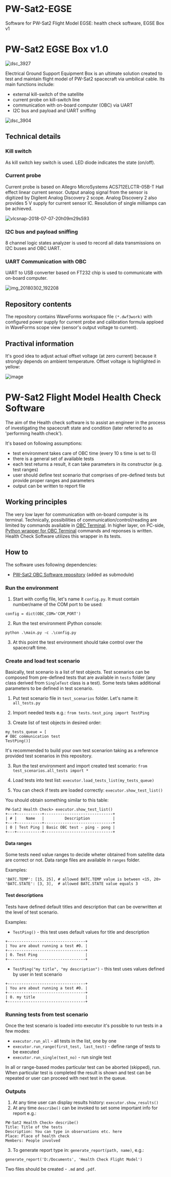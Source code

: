 # PW-Sat2-EGSE
Software for PW-Sat2 Flight Model EGSE: health check software, EGSE Box v1

# PW-Sat2 EGSE Box v1.0

![dsc_3927](https://user-images.githubusercontent.com/6267528/42413528-b9d6f1a8-8222-11e8-9e28-1fd7c849faef.JPG)

Electrical Ground Support Equipment Box is an ultimate solution created to test and maintain flight model of PW-Sat2 spacecraft via umbilical cable. Its main functions include:
* external kill-switch of the satellite
* current probe on kill-switch line
* communication with on-board computer (OBC) via UART
* I2C bus and payload and UART sniffing

![dsc_3904](https://user-images.githubusercontent.com/6267528/42413513-806ea3ca-8222-11e8-9bac-681745ecf1c2.JPG)



## Technical details

### Kill switch
As kill switch key switch is used. LED diode indicates the state (on/off).

### Current probe

Current probe is based on Allegro MicroSystems ACS712ELCTR-05B-T Hall effect linear current sensor. Output analog signal from the sensor is digitized by Digilent Analog Discovery 2 scope. Analog Discovery 2 also provides 5 V supply for current sensor IC. Resolution of single milliamps can be achieved.

![vlcsnap-2018-07-07-20h09m29s593](https://user-images.githubusercontent.com/6267528/42413502-26df1510-8222-11e8-968d-9449a5192b0c.png)

### I2C bus and payload sniffing

8 channel logic states analyzer is used to record all data transmissions on I2C buses and OBC UART.

### UART Communication with OBC

UART to USB converter based on FT232 chip is used to communicate with on-board computer.

![img_20180302_192208](https://user-images.githubusercontent.com/6267528/42413545-16c678e8-8223-11e8-83e0-b5dc84e1e0ca.jpg)

## Repository contents

The repository contains WaveForms workspace file `(*.dwf3work)` with configured power supply for current probe and calibration formula apploed in WaveForms scope view (sensor's output voltage to current).

## Practival information
It's good idea to adjust actual offset voltage (at zero current) because it strongly depends on ambient temperature.
Offset voltage is highlighted in yellow:

![image](https://user-images.githubusercontent.com/6267528/42413646-b87bf036-8224-11e8-9ef0-7db59b9c4a27.png)


# PW-Sat2 Flight Model Health Check Software

The aim of the Health check software is to assist an engineer in the process of investigating the spacecraft state and condition (later referred to as 'performing health check').

It's based on following assumptions:
* test environment takes care of OBC time (every 10 s time is set to 0)
* there is a general set of available tests
* each test returns a result, it can take parameters in its constructor (e.g. test ranges)
* user should define test scenario that comprises of pre-defined tests but provide proper ranges and parameters
* output can be written to report file

## Working principles

The very low layer for communication with on-board computer is its terminal. Technically, possibilities of communication/control/reading are limited by commands available in [OBC Terminal](https://github.com/PW-Sat2/PWSat2OBC/blob/master/src/terminal.cpp#L7). In higher layer, on PC-side, [Python wrapper for OBC Terminal](https://github.com/PW-Sat2/PWSat2OBC/tree/master/integration_tests/obc) commands and reponses is written. Health Check Software utilizes this wrapper in its tests.

## How to

The software uses following dependencies:

* [PW-Sat2 OBC Software repository](https://github.com/PW-Sat2/PWSat2OBC) (added as submodule)

### Run the environment

1. Start with config file, let's name it `config.py`. It must contain number/name of the COM port to be used:

```
config = dict(OBC_COM='COM_PORT')
```

2. Run the test environment iPython console:

```python .\main.py -c .\config.py```

3. At this point the test environment should take control over the spacecraft time.

### Create and load test scenario

Basically, test scenario is a list of test objects. Test scenarios can be composed from pre-defined tests that are available in `tests` folder (any class derived from `SingleTest` class is a test). Some tests takes additional parameters to be defined in test scenario.

1. Put test scenario file in `test_scenarios` folder. Let's name it: `all_tests.py`

2. Import needed tests e.g.: `from tests.test_ping import TestPing`

2. Create list of test objects in desired order:

```
my_tests_queue = [
# OBC communication test
TestPing()]
```

It's recommended to build your own test scenarion taking as a reference provided test scenarios in this repository.

3. Run the test environment and import created test scenario:
`from test_scenarios.all_tests import *`

4. Load tests into test list:
`executor.load_tests_list(my_tests_queue)`

5. You can check if tests are loaded correctly:
`executor.show_test_list()`

You should obtain something similar to this table:
```
PW-Sat2 Health Check> executor.show_test_list()
+---+-----------+------------------------------+
| # |    Name   |         Description          |
+---+-----------+------------------------------+
| 0 | Test Ping | Basic OBC test - ping - pong |
+---+-----------+------------------------------+
```

#### Data ranges

Some tests need value ranges to decide wheter obtained from satellite data are correct or not. Data range files are available in `ranges` folder.

Examples:
```
'BATC.TEMP': [15, 25], # allowed BATC.TEMP value is between <15, 20>
'BATC.STATE': [3, 3],  # allowed BATC.STATE value equals 3
```

#### Test descriptions
Tests have defined default titles and description that can be overwritten at the level of test scenario.

Examples:
* `TestPing()` - this test uses default values for title and description

```
+----------------------------------+
| You are about running a test #0. |
+----------------------------------+
| 0. Test Ping                     |
+----------------------------------+
```

* `TestPing("my title", "my description")` - this test uses values defined by user in test scenario

```
+----------------------------------+
| You are about running a test #0. |
+----------------------------------+
| 0. my title                      |
+----------------------------------+
```

### Running tests from test scenario

Once the test scenario is loaded into executor it's possible to run tests in a few modes:
* `executor.run_all` - all tests in the list, one by one
* `executor.run_range(first_test, last_test)` - define range of tests to be executed
* `executor.run_single(test_no)` - run single test

In all or range-based modes particular test can be aborted (skipped), run. When particular test is completed the result is shown and test can be repeated or user can proceed with next test in the queue.

### Outputs

1. At any time user can display results history: `executor.show_results()`
2. At any time `describe()` can be invoked to set some important info for report e.g.:
```
PW-Sat2 Health Check> describe()
Title: Title of the tests
Description: You can type in observations etc. here
Place: Place of health check
Members: People involved
```
3. To generate report type in: `generate_report(path, name)`, e.g.:
```
generate_report('D:/Documents', 'Health Check Flight Model')
```
Two files should be created - `.md` and `.pdf`.
